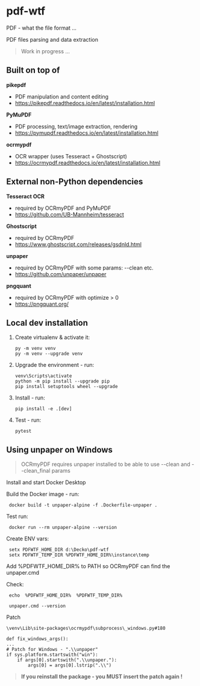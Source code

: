 # pdf-wtf

PDF - what the file format ...

PDF files parsing and data extraction

> Work in progress ...

## Built on top of


**pikepdf** 
- PDF manipulation and content editing
- https://pikepdf.readthedocs.io/en/latest/installation.html

**PyMuPDF** 
- PDF processing, text/image extraction, rendering
- https://pymupdf.readthedocs.io/en/latest/installation.html

**ocrmypdf** 
- OCR wrapper (uses Tesseract + Ghostscript)
- https://ocrmypdf.readthedocs.io/en/latest/installation.html

## External non-Python dependencies

**Tesseract OCR** 
- required by OCRmyPDF and PyMuPDF
- https://github.com/UB-Mannheim/tesseract

**Ghostscript** 
- required by OCRmyPDF
- https://www.ghostscript.com/releases/gsdnld.html

**unpaper** 
- required by OCRmyPDF with some params: --clean etc. 
- https://github.com/unpaper/unpaper

**pngquant** 
- required by OCRmyPDF with optimize > 0 
- https://pngquant.org/

## Local dev installation

1. Create virtualenv &amp; activate it:

    ```
    py -m venv venv
    py -m venv --upgrade venv
    ```
    
2. Upgrade the environment - run:

    ```
    venv\Scripts\activate
    python -m pip install --upgrade pip
    pip install setuptools wheel --upgrade
    ```
    
3. Install - run:
    
    ```
    pip install -e .[dev]
    ```

4. Test - run:

    ```
    pytest
    ```

## Using unpaper on Windows

> OCRmyPDF requires unpaper installed to be able to use --clean and --clean_final params

Install and start Docker Desktop

Build the Docker image - run:

     docker build -t unpaper-alpine -f .Dockerfile-unpaper .

Test run:

     docker run --rm unpaper-alpine --version

Create ENV vars:

     setx PDFWTF_HOME_DIR d:\Decko\pdf-wtf
     setx PDFWTF_TEMP_DIR %PDFWTF_HOME_DIR%\instance\temp

Add %PDFWTF_HOME_DIR% to PATH so OCRmyPDF can find the unpaper.cmd

Check:

     echo  %PDFWTF_HOME_DIR%  %PDFWTF_TEMP_DIR%

     unpaper.cmd --version

Patch  

    \venv\Lib\site-packages\ocrmypdf\subprocess\_windows.py#180  

    def fix_windows_args():
    ...
    # Patch for Windows - ".\\unpaper"
    if sys.platform.startswith("win"):
        if args[0].startswith(".\\unpaper."):
            args[0] = args[0].lstrip(".\\")

> **If you reinstall the package - you MUST insert the patch again !**

